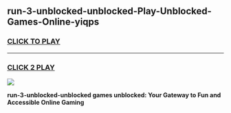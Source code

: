
## run-3-unblocked-unblocked-Play-Unblocked-Games-Online-yiqps
<h3>
<a href="https://premium76.site?title=run-3-unblocked-unblocked&ref=25A">CLICK TO PLAY</a></h3>
<hr>

<h3>
<a href="https://premium76.site?title=run-3-unblocked-unblocked&ref=25A">CLICK 2 PLAY</a>
  
</h3>

<a href="https://premium76.site?title=run-3-unblocked-unblocked&ref=25A"><img src="https://clearcache.store/games.png"></a>


**run-3-unblocked-unblocked games unblocked: Your Gateway to Fun and Accessible Online Gaming**
